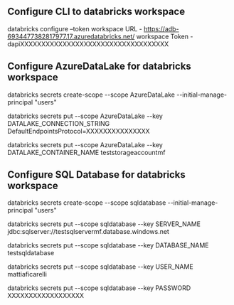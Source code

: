 Configure CLI to databricks workspace
-------------------------------------------------------
databricks configure –token
workspace URL - https://adb-6934477382817977.17.azuredatabricks.net/
workspace Token - dapiXXXXXXXXXXXXXXXXXXXXXXXXXXXXXXXXXXX

Configure AzureDataLake for databricks workspace
--------------------------------------------------------
databricks secrets create-scope --scope AzureDataLake --initial-manage-principal "users"

databricks secrets put --scope AzureDataLake --key DATALAKE_CONNECTION_STRING
DefaultEndpointsProtocol=XXXXXXXXXXXXXXX

databricks secrets put --scope AzureDataLake --key DATALAKE_CONTAINER_NAME
teststorageaccountmf

Configure SQL Database for databricks workspace
--------------------------------------------------------
databricks secrets create-scope --scope sqldatabase --initial-manage-principal "users"

databricks secrets put --scope sqldatabase --key SERVER_NAME
jdbc:sqlserver://testsqlservermf.database.windows.net

databricks secrets put --scope sqldatabase --key DATABASE_NAME
testsqldatabase

databricks secrets put --scope sqldatabase --key USER_NAME
mattiaficarelli

databricks secrets put --scope sqldatabase --key PASSWORD
XXXXXXXXXXXXXXXXXX
